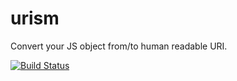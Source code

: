 # urism

Convert your JS object from/to human readable URI.

[![Build Status](https://api.travis-ci.org/hackwaly/urism.png?branch=master)](http://travis-ci.org/hackwaly/urism)
